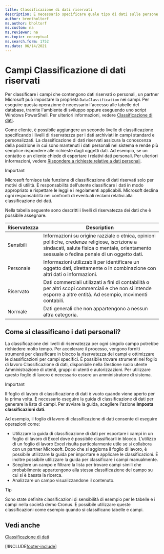 ```yaml
---
title: Classificazione di dati riservati
description: È necessario specificare quale tipo di dati sulle persone memorizzare in modo da rispondere alle richieste dell'oggetto dati.
author: brentholtorf
ms.author: bholtorf
ms.custom: na
ms.reviewer: na
ms.topic: conceptual
ms.search.form: 1752
ms.date: 06/14/2021
---
```


# <a name="classifying-data-sensitivity-fields"></a><a name="classifying-data-sensitivity-fields"></a><a name="classifying-data-sensitivity-fields"></a>Campi Classificazione di dati riservati
Per classificare i campi che contengono dati riservati o personali, un partner Microsoft può impostare la proprietà ```DataClassification``` nei campi. Per eseguire questa operazione è necessario l'accesso alle tabelle del database, tramite l'ambiente di sviluppo oppure eseguendo uno script Windows PowerShell. Per ulteriori informazioni, vedere [Classificazione di dati](/dynamics365/business-central/dev-itpro/developer/devenv-classifying-data).  

Come cliente, è possibile aggiungere un secondo livello di classificazione specificando i livelli di riservatezza per i dati archiviati in campi standard e personalizzati. La classificazione di dati riservati assicura la conoscenza della posizione in cui sono mantenuti i dati personali nel sistema e rende più semplice rispondere alle richieste dagli oggetti dati. Ad esempio, se un contatto o un cliente chiede di esportare i relativi dati personali. Per ulteriori informazioni, vedere [Rispondere a richieste relative a dati personali](admin-responding-to-requests-about-personal-data.md).

> [!Important]
> Microsoft fornisce tale funzione di classificazione di dati riservati solo per motivi di utilità. È responsabilità dell'utente classificare i dati in modo appropriato e rispettare le leggi e i regolamenti applicabili. Microsoft declina ogni responsabilità nei confronti di eventuali reclami relativi alla classificazione dei dati.  

Nella tabella seguente sono descritti i livelli di riservatezza dei dati che è possibile assegnare.

|Riservatezza|Description|
|----|----|
|Sensibili | Informazioni su origine razziale o etnica, opinioni politiche, credenze religiose, iscrizione a sindacati, salute fisica o mentale, orientamento sessuale o fedina penale di un oggetto dati. |
|Personale | Informazioni utilizzabili per identificare un oggetto dati, direttamente o in combinazione con altri dati o informazioni.|
|Riservato | Dati commerciali utilizzati a fini di contabilità o per altri scopi commerciali e che non si intende esporre a altre entità. Ad esempio, movimenti contabili.|
|Normale | Dati generali che non appartengono a nessun altra categoria.|

## <a name="how-do-i-classify-my-data"></a><a name="how-do-i-classify-my-data"></a><a name="how-do-i-classify-my-data"></a>Come si classificano i dati personali?

La classificazione dei livelli di riservatezza per ogni singolo campo potrebbe richiedere molto tempo. Per accelerare il processo, vengono forniti strumenti per classificare in blocco la riservatezza dei campi e ottimizzare le classificazioni per campi specifici. È possibile trovare strumenti nel foglio di lavoro Classificazione di dati, disponibile nella Gestione ruolo utente Amministrazione di utenti, gruppi di utenti e autorizzazioni. Per utilizzare questo foglio di lavoro è necessario essere un amministratore di sistema.

> [!Important]
> Il foglio di lavoro di classificazione di dati è vuoto quando viene aperto per la prima volta. È necessario eseguire la guida di classificazione di dati per generare la lista di campi. Per avviare la guida, scegliere l'azione **Imposta classificazioni dati**.

Ad esempio, il foglio di lavoro di classificazione di dati consente di eseguire operazioni come:  

* Utilizzare la guida di classificazione di dati per esportare i campi in un foglio di lavoro di Excel dove è possibile classificarli in blocco. L'utilizzo di un foglio di lavoro Excel risulta particolarmente utile se si collabora con un partner Microsoft. Dopo che si aggiorna il foglio di lavoro, è possibile utilizzare la guida per importare e applicare le classificazioni. È inoltre possibile utilizzare la guida per classificare i campi manualmente.  
* Scegliere un campo e filtrare la lista per trovare campi simili che probabilmente appartengono alla stessa classificazione del campo su cui si è basata la ricerca.  
* Analizzare un campo visualizzandone il contenuto.  

> [!Tip]
> Sono state definite classificazioni di sensibilità di esempio per le tabelle e i campi nella società demo Cronus. È possibile utilizzare queste classificazioni come esempio quando si classificano tabelle e campi.

## <a name="see-also"></a><a name="see-also"></a><a name="see-also"></a>Vedi anche

[Classificazione di dati](/dynamics365/business-central/dev-itpro/developer/devenv-classifying-data)  


[!INCLUDE[footer-include](includes/footer-banner.md)]
